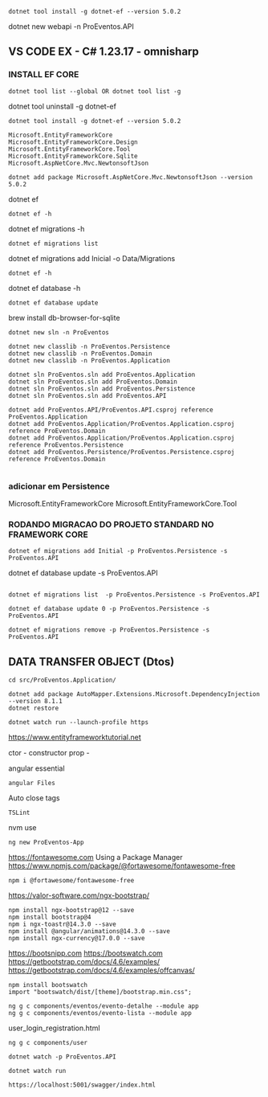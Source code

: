 
```
dotnet tool install -g dotnet-ef --version 5.0.2
```
dotnet new webapi -n ProEventos.API

## VS CODE EX - C# 1.23.17 - omnisharp

### INSTALL EF CORE
```
dotnet tool list --global OR dotnet tool list -g
```
dotnet tool uninstall -g dotnet-ef
```
dotnet tool install -g dotnet-ef --version 5.0.2 

Microsoft.EntityFrameworkCore
Microsoft.EntityFrameworkCore.Design
Microsoft.EntityFrameworkCore.Tool
Microsoft.EntityFrameworkCore.Sqlite
Microsoft.AspNetCore.Mvc.NewtonsoftJson

dotnet add package Microsoft.AspNetCore.Mvc.NewtonsoftJson --version 5.0.2

```
dotnet ef

```
dotnet ef -h
```
dotnet ef migrations -h
```
dotnet ef migrations list
```
dotnet ef migrations add Inicial -o Data/Migrations
```
dotnet ef -h
```
dotnet ef database -h
```
dotnet ef database update
```
brew install db-browser-for-sqlite
```
dotnet new sln -n ProEventos

dotnet new classlib -n ProEventos.Persistence
dotnet new classlib -n ProEventos.Domain
dotnet new classlib -n ProEventos.Application

dotnet sln ProEventos.sln add ProEventos.Application
dotnet sln ProEventos.sln add ProEventos.Domain
dotnet sln ProEventos.sln add ProEventos.Persistence
dotnet sln ProEventos.sln add ProEventos.API

dotnet add ProEventos.API/ProEventos.API.csproj reference ProEventos.Application
dotnet add ProEventos.Application/ProEventos.Application.csproj reference ProEventos.Domain
dotnet add ProEventos.Application/ProEventos.Application.csproj reference ProEventos.Persistence
dotnet add ProEventos.Persistence/ProEventos.Persistence.csproj reference ProEventos.Domain


```
### adicionar em Persistence
Microsoft.EntityFrameworkCore
Microsoft.EntityFrameworkCore.Tool

### RODANDO MIGRACAO DO PROJETO STANDARD NO FRAMEWORK CORE

```
dotnet ef migrations add Initial -p ProEventos.Persistence -s ProEventos.API

```
dotnet ef database update -s ProEventos.API
```

dotnet ef migrations list  -p ProEventos.Persistence -s ProEventos.API

dotnet ef database update 0 -p ProEventos.Persistence -s ProEventos.API

dotnet ef migrations remove -p ProEventos.Persistence -s ProEventos.API
```

## DATA TRANSFER OBJECT (Dtos)
```
cd src/ProEventos.Application/

dotnet add package AutoMapper.Extensions.Microsoft.DependencyInjection --version 8.1.1
dotnet restore 

dotnet watch run --launch-profile https

```
https://www.entityframeworktutorial.net


ctor - constructor
prop - 

angular essential
```
angular Files
```
Auto close tags
```
TSLint
```
nvm use

```
ng new ProEventos-App
```
https://fontawesome.com
Using a Package Manager
https://www.npmjs.com/package/@fortawesome/fontawesome-free
```
npm i @fortawesome/fontawesome-free
```
https://valor-software.com/ngx-bootstrap/

```
npm install ngx-bootstrap@12 --save
npm install bootstrap@4
npm i ngx-toastr@14.3.0 --save
npm install @angular/animations@14.3.0 --save
npm install ngx-currency@17.0.0 --save

```
https://bootsnipp.com
https://bootswatch.com
https://getbootstrap.com/docs/4.6/examples/
https://getbootstrap.com/docs/4.6/examples/offcanvas/
```
npm install bootswatch
import "bootswatch/dist/[theme]/bootstrap.min.css";

ng g c components/eventos/evento-detalhe --module app
ng g c components/eventos/evento-lista --module app

```
user_login_registration.html

```
ng g c components/user

```

```
dotnet watch -p ProEventos.API

dotnet watch run

https://localhost:5001/swagger/index.html
```
